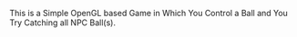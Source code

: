 This is a Simple OpenGL based Game in Which You Control a Ball and You Try Catching all NPC Ball(s).
